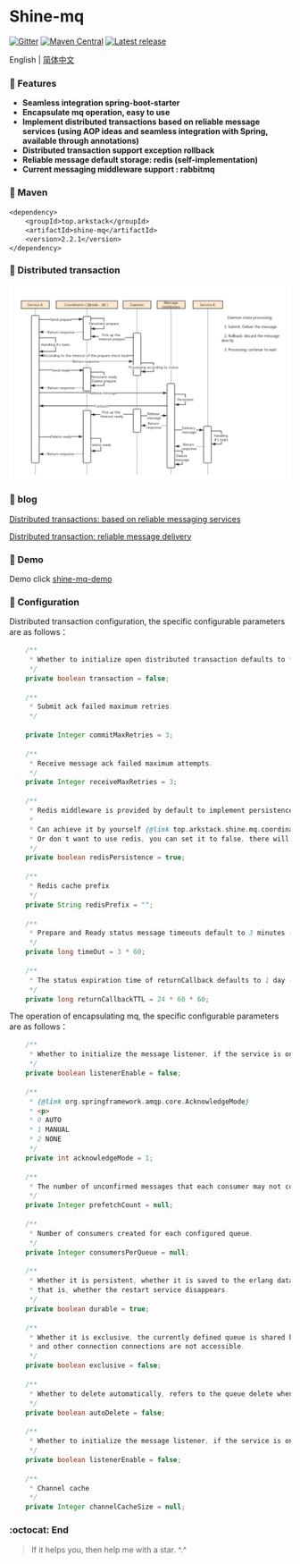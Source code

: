 # Shine-mq

[![Gitter](https://badges.gitter.im/7le/shine-mq.svg)](https://gitter.im/7le/shine-mq)
[![Maven Central](https://maven-badges.herokuapp.com/maven-central/top.arkstack/shine-mq/badge.svg)](https://search.maven.org/artifact/top.arkstack/shine-mq/)
[![Latest release](https://img.shields.io/github/release/7le/shine-mq.svg)](https://github.com/7le/shine-mq/releases/latest)

English | [简体中文](./README-zh_CN.md)

### 🐣 Features

* **Seamless integration spring-boot-starter**
* **Encapsulate mq operation, easy to use**
* **Implement distributed transactions based on reliable message services (using AOP ideas and seamless integration with Spring, available through annotations)**
* **Distributed transaction support exception rollback**
* **Reliable message default storage: redis (self-implementation)**
* **Current messaging middleware support : rabbitmq**

### 🐳 Maven

```
<dependency>
    <groupId>top.arkstack</groupId>
    <artifactId>shine-mq</artifactId>
    <version>2.2.1</version>
</dependency>
```
 
### 🎀 Distributed transaction

![shine-mq](https://github.com/7le/7le.github.io/raw/master/image/dis/shine-mq_EN.jpg)

### 🎐 blog

[Distributed transactions: based on reliable messaging services](https://7le.top/2018/12/04/%E5%88%86%E5%B8%83%E5%BC%8F%E4%BA%8B%E5%8A%A1%EF%BC%9A%E5%9F%BA%E4%BA%8E%E5%8F%AF%E9%9D%A0%E6%B6%88%E6%81%AF%E6%9C%8D%E5%8A%A1/#more)

[Distributed transaction: reliable message delivery](https://7le.top/2019/02/21/%E5%88%86%E5%B8%83%E5%BC%8F%E4%BA%8B%E5%8A%A1%EF%BC%9A%E6%B6%88%E6%81%AF%E5%8F%AF%E9%9D%A0%E5%8F%91%E9%80%81/)


### 🐹 Demo

Demo click [shine-mq-demo](https://github.com/7le/shine-mq-demo)

### 🌈 Configuration

Distributed transaction configuration, the specific configurable parameters are as follows：

```java
    /**
     * Whether to initialize open distributed transaction defaults to false.
     */
    private boolean transaction = false;

    /**
     * Submit ack failed maximum retries.
     */
     
    private Integer commitMaxRetries = 3;

    /**
     * Receive message ack failed maximum attempts.
     */
    private Integer receiveMaxRetries = 3;

    /**
     * Redis middleware is provided by default to implement persistence before messages are submitted to mq.
     *
     * Can achieve it by yourself {@link top.arkstack.shine.mq.coordinator.Coordinator}
     * Or don't want to use redis, you can set it to false, there will be no redis dependencies.
     */
    private boolean redisPersistence = true;
    
    /**
     * Redis cache prefix
     */
    private String redisPrefix = "";
    
    /**
     * Prepare and Ready status message timeouts default to 3 minutes (in seconds).
     */
    private long timeOut = 3 * 60;

    /**
     * The status expiration time of returnCallback defaults to 1 day (in seconds).
     */
    private long returnCallbackTTL = 24 * 60 * 60;

```

The operation of encapsulating mq, the specific configurable parameters are as follows：

```java
    /**
     * Whether to initialize the message listener, if the service is only a Producer, then close
     */
    private boolean listenerEnable = false;
    
    /**
     * {@link org.springframework.amqp.core.AcknowledgeMode}
     * <p>
     * 0 AUTO
     * 1 MANUAL
     * 2 NONE
     */
    private int acknowledgeMode = 1;

    /**
     * The number of unconfirmed messages that each consumer may not complete.
     */
    private Integer prefetchCount = null;

    /**
     * Number of consumers created for each configured queue.
     */
    private Integer consumersPerQueue = null;

    /**
     * Whether it is persistent, whether it is saved to the erlang database mnesia, 
     * that is, whether the restart service disappears.
     */
    private boolean durable = true;

    /**
     * Whether it is exclusive, the currently defined queue is shared by the channel in the connection,
     * and other connection connections are not accessible.
     */
    private boolean exclusive = false;

    /**
     * Whether to delete automatically, refers to the queue delete when connection.close.
     */
    private boolean autoDelete = false;

    /**
     * Whether to initialize the message listener, if the service is only a Producer, then close
     */
    private boolean listenerEnable = false;

    /**
     * Channel cache
     */
    private Integer channelCacheSize = null;
```

### :octocat: End

> If it helps you, then help me with a star. ^.^
